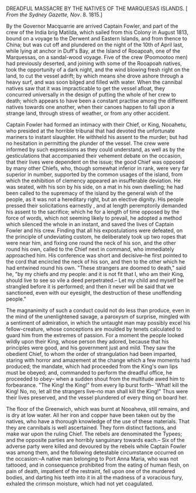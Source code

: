 DREADFUL MASSACRE BY THE NATIVES OF THE MARQUESAS ISLANDS. [ *From the Sydney Gazette, Nov*. 8. 1815.]By the Governor Macquarrie are arrived Captain Fowler, and part of the crew of the India brig Matilda, which sailed from this Colony in August 1813, bound on a voyage to the Derwent and Eastern Islands, and from thence to China; but was cut off and plundered on the night of the 10th of April last, while lying at anchor in Duff's Bay, at the Island of Rooapoah, one of the Marquessas, on a sandal-wood voyage. Five of the crew (Poomootoo men) had previously deserted, and joining with some of the Rooapoah natives, took the opportunity of a dark night, and the wind blowing fresh right on the land, to cut the vessel adrift; by which means she drove ashore through a heavy surf, and was soon bilged and filled with water. When the cannibal natives saw that it was impracticable to get the vessel afloat, they concurred universally in the design of putting the whole of her crew to death; which appears to have been a constant practise among the different natives towards one another, when their canoes happen to fall upon a strange land, through stress of weather, or from any other accident.Captain Fowler had formed an intimacy with their Chief, or King, Nooahetu, who presided at the horrible tribunal that had devoted the unfortunate mariners to instant slaughter. He withheld his assent to the murder; but had no hesitation in permitting the plunder of the vessel. The crew were informed by such expressions as they could understand, as well as by the gesticulations that accompanied their vehement debate on the occasion, that their lives were dependent on the issue; the good Chief was opposed by many other Chiefs, who, though somewhat inferior in rank, were very far superior in number, supported by the common usages of the island, from which the exhibition of clemency appeared an insufferable deviation. He was seated, with his son by his side, on a mat in his own dwelling; he had been called to the supremacy of the island by the general wish of the people, as it was not a hereditary right, but an elective dignity. His people pressed their solicitations earnestly , and at length peremptorily demanded his assent to the sacrifice; which he for a length of time opposed by the force of words, which not seeming likely to prevail, he adopted a method which silenced the whole in an instant, and saved the lives of Captain Fowler and his crew. Finding that all his expostulations were defeated, on the principle of undeviating custom, he deliberately took up two ropes that were near him, and fixing one round the neck of his son, and the other round his own, called to the Chief next in command, who immediately approached him. His conference was short and decisive–he first pointed to the cord that encircled the neck of his son, and then to the other which he had entwined round his own. "These strangers are doomed to death," said he, "by my chiefs and my people: and it is not fit that I, who am their King, should live to see so vile a deed perpetrated.– Let my child and myself be strangled before it is performed; and then it never will be said that we sanctioned, even with our eyesight, the destruction of these unoffending people."The magnanimity of such a conduct could not do less than produce, even in the mind of the unenlightened savage, a paroxysm of surprise, mingled with a sentiment of admiration, in which the untaught man may possibly excel his fellow-creature, whose conceptions are moulded by tenets calculated to guard him from the extremes of passion. For a moment the people looked wildly upon their King, whose person they adored, because that his principles were good, and his government just and mild. They saw the obedient Chief, to whom the order of strangulation had been imparted, staring with horror and amazement at the change which a few moments had produced; the mandate, which had proceeded from the King's own lips must be obeyed; and, commanded to perform the dreadful office, he proceeded to obey– when a sudden shout from the multitude awed him to forbearance. "The King! the King!" from every lip burst forth– 'What! kill the King! No, no, let all the strangers live–no man shall kill the King!" Thus were their lives preserved, and the vessel plundered of every thing on board her.The floor of the Greenwich, which was burnt at Nooaheva, still remains, and is dry at low water. All her iron and copper have been taken out by the natives, who have a thorough knowledge of the use of these materials. That they are cannibals is well ascertained. They form distinct factions, and make war upon the ruling Chief. The rebels are denominated the Typees; and the opposite parties are horribly sanguinary towards each.– Six of the adverse party were killed and devoured by the rebels while Captain Fowler was among them, and the following detestable circumstance occurred on the occasion:–A native man belonging to Port Anna Maria, who was not tattooed, and in consequence prohibited from the eating of human flesh, on pain of death, impatient of the restraint, fell upon one of the murdered bodies, and darting his teeth into it in all the madness of a voracious fury, exhaled the crimson moisture, which had not yet coagulated.